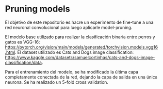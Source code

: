 # Pruning models
 El objetivo de este repositorio es hacre un experimento de fine-tune a una red neuronal convolucional para luego aplicarle model-pruning.

 El modelo base utilizado para realizar la clasificación binaria entre perros y gatos es VGG-16: https://pytorch.org/vision/main/models/generated/torchvision.models.vgg16.html.
 El dataset utilizado es Cats and Dogs image classification: https://www.kaggle.com/datasets/samuelcortinhas/cats-and-dogs-image-classification/data.

 Para el entrenamiento del modelo, se ha modificado la última capa completamente conectada de la red, dejando la capa de salida en una única neurona. Se ha realizado un 5-fold cross validation.
